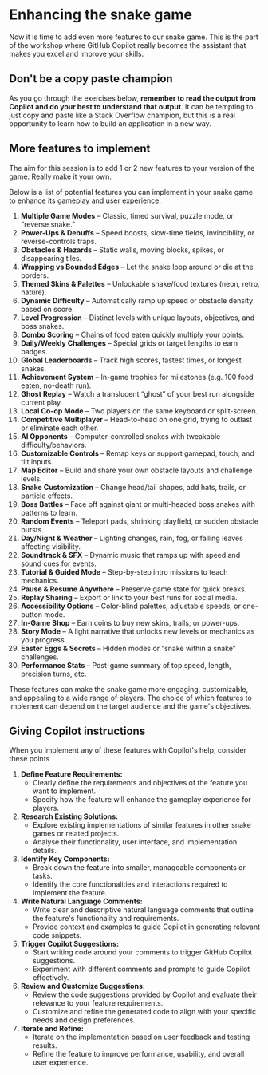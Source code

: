 # Enhancing the snake game

Now it is time to add even more features to our snake game. This is the part of the workshop where GitHub Copilot really becomes the assistant that makes you excel and improve your skills. 

## Don't be a copy paste champion

As you go through the exercises below, **remember to read the output from Copilot and do your best to understand that output**. It can be tempting to just copy and paste like a Stack Overflow champion, but this is a real opportunity to learn how to build an application in a new way. 

## More features to implement

The aim for this session is to add 1 or 2 new features to your version of the game. Really make it your own. 

Below is a list of potential features you can implement in your snake game to enhance its gameplay and user experience:

1. **Multiple Game Modes** – Classic, timed survival, puzzle mode, or “reverse snake.”
2. **Power-Ups & Debuffs** – Speed boosts, slow-time fields, invincibility, or reverse-controls traps.
3. **Obstacles & Hazards** – Static walls, moving blocks, spikes, or disappearing tiles.
4. **Wrapping vs Bounded Edges** – Let the snake loop around or die at the borders.
5. **Themed Skins & Palettes** – Unlockable snake/food textures (neon, retro, nature).
6. **Dynamic Difficulty** – Automatically ramp up speed or obstacle density based on score.
7. **Level Progression** – Distinct levels with unique layouts, objectives, and boss snakes.
8. **Combo Scoring** – Chains of food eaten quickly multiply your points.
9. **Daily/Weekly Challenges** – Special grids or target lengths to earn badges.
10. **Global Leaderboards** – Track high scores, fastest times, or longest snakes.
11. **Achievement System** – In-game trophies for milestones (e.g. 100 food eaten, no-death run).
12. **Ghost Replay** – Watch a translucent “ghost” of your best run alongside current play.
13. **Local Co-op Mode** – Two players on the same keyboard or split-screen.
14. **Competitive Multiplayer** – Head-to-head on one grid, trying to outlast or eliminate each other.
15. **AI Opponents** – Computer-controlled snakes with tweakable difficulty/behaviors.
16. **Customizable Controls** – Remap keys or support gamepad, touch, and tilt inputs.
17. **Map Editor** – Build and share your own obstacle layouts and challenge levels.
18. **Snake Customization** – Change head/tail shapes, add hats, trails, or particle effects.
19. **Boss Battles** – Face off against giant or multi-headed boss snakes with patterns to learn.
20. **Random Events** – Teleport pads, shrinking playfield, or sudden obstacle bursts.
21. **Day/Night & Weather** – Lighting changes, rain, fog, or falling leaves affecting visibility.
22. **Soundtrack & SFX** – Dynamic music that ramps up with speed and sound cues for events.
23. **Tutorial & Guided Mode** – Step-by-step intro missions to teach mechanics.
24. **Pause & Resume Anywhere** – Preserve game state for quick breaks.
25. **Replay Sharing** – Export or link to your best runs for social media.
26. **Accessibility Options** – Color-blind palettes, adjustable speeds, or one-button mode.
27. **In-Game Shop** – Earn coins to buy new skins, trails, or power-ups.
28. **Story Mode** – A light narrative that unlocks new levels or mechanics as you progress.
29. **Easter Eggs & Secrets** – Hidden modes or “snake within a snake” challenges.
30. **Performance Stats** – Post-game summary of top speed, length, precision turns, etc.

These features can make the snake game more engaging, customizable, and appealing to a wide range of players. The choice of which features to implement can depend on the target audience and the game's objectives.

## Giving Copilot instructions

When you implement any of these features with Copilot's help, consider these points

1. **Define Feature Requirements:**
   - Clearly define the requirements and objectives of the feature you want to implement.
   - Specify how the feature will enhance the gameplay experience for players.
2. **Research Existing Solutions:**
   - Explore existing implementations of similar features in other snake games or related projects.
   - Analyse their functionality, user interface, and implementation details.
3. **Identify Key Components:**
   - Break down the feature into smaller, manageable components or tasks.
   - Identify the core functionalities and interactions required to implement the feature.
4. **Write Natural Language Comments:**
   - Write clear and descriptive natural language comments that outline the feature's functionality and requirements.
   - Provide context and examples to guide Copilot in generating relevant code snippets.
5. **Trigger Copilot Suggestions:**
   - Start writing code around your comments to trigger GitHub Copilot suggestions.
   - Experiment with different comments and prompts to guide Copilot effectively.
6. **Review and Customize Suggestions:**
   - Review the code suggestions provided by Copilot and evaluate their relevance to your feature requirements.
   - Customize and refine the generated code to align with your specific needs and design preferences.
7. **Iterate and Refine:**
   - Iterate on the implementation based on user feedback and testing results.
   - Refine the feature to improve performance, usability, and overall user experience.
